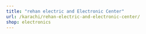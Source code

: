 ```yaml
---
title: "rehan electric and Electronic Center"
url: /karachi/rehan-electric-and-electronic-center/
shop: electronics
---
```

